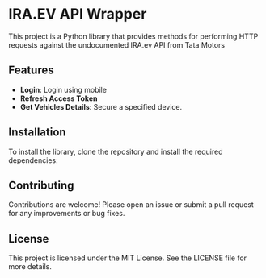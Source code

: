# IRA.EV API Wrapper

This project is a Python library that provides methods for performing HTTP requests against the undocumented IRA.ev API from Tata Motors

## Features

- **Login**: Login using mobile
- **Refresh Access Token**
- **Get Vehicles Details**: Secure a specified device.

## Installation

To install the library, clone the repository and install the required dependencies:

## Contributing

Contributions are welcome! Please open an issue or submit a pull request for any improvements or bug fixes.

## License

This project is licensed under the MIT License. See the LICENSE file for more details.